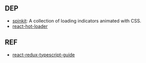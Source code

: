 ## DEP

- [spinkit](https://github.com/tobiasahlin/SpinKit): A collection of loading indicators animated with CSS.
- [react-hot-loader](https://github.com/gaearon/react-hot-loader)

## REF

- [react-redux-typescript-guide](https://github.com/piotrwitek/react-redux-typescript-guide)
